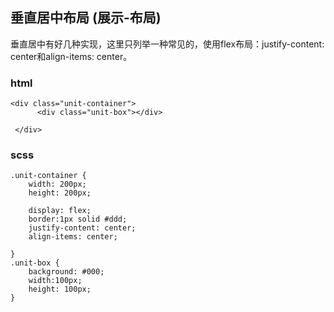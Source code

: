 ## 垂直居中布局 (展示-布局)

垂直居中有好几种实现，这里只列举一种常见的，使用flex布局：justify-content: center和align-items: center。


### html

```
<div class="unit-container">
      <div class="unit-box"></div>

 </div>

```
### scss

```
.unit-container {
    width: 200px;
    height: 200px;
    
    display: flex;
    border:1px solid #ddd;
    justify-content: center;
    align-items: center;

}
.unit-box {
    background: #000;
    width:100px;
    height: 100px;
}
```

